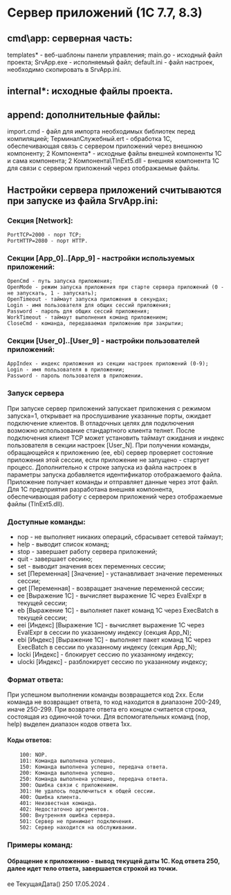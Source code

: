 # Сервер приложений (1С 7.7, 8.3)

## cmd\app: серверная часть:
  templates\* - веб-шаблоны панели управления;
  main.go - исходный файл проекта;
  SrvApp.exe - исполняемый файл;
  default.ini - файл настроек, необходимо скопировать в SrvApp.ini.

## internal\*: исходные файлы проекта.

## append: дополнительные файлы:
  import.cmd - файл для импорта необходимых библиотек перед компиляцией;
  ТерминалСлужебный.ert - обработка 1С, обеспечивающая связь с сервером приложений через внешнюю компоненту;
  2 Компонента\* - исходные файлы внешней компоненты 1С и сама компонента;
  2 Компонента\TlnExt5.dll - внешняя компонента 1С для связи с сервером приложений через отображаемые файлы.

## Настройки сервера приложений считываются при запуске из файла SrvApp.ini:
### Секция [Network]:
    PortTCP=2000 - порт TCP;
    PortHTTP=2080 - порт HTTP.
### Секции [App_0]..[App_9] - настройки используемых приложений:
    OpenCmd - путь запуска приложения;
    OpenMode - режим запуска приложения при старте сервера приложений (0 - не запускать, 1 - запускать);
    OpenTimeout - таймаут запуска приложения в секундах;
    Login - имя пользователя для общих сессий приложения;
    Password - пароль для общих сессий приложения;
    WorkTimeout - таймаут выполнения команд приложением;
    CloseCmd - команда, передаваемая приложению при закрытии;
### Секции [User_0]..[User_9] - настройки пользователей приложений:
    AppIndex - индекс приложения из секции настроек приложений (0-9);
    Login - имя пользователя в приложении;
    Password - пароль пользователя в приложении.
### Запуск сервера 
При запуске сервер приложений запускает приложения с режимом запуска=1, открывает на прослушивание указанные порты, ожидает подключение клиентов. В отладочных целях для подключения возможно использование стандартного клиента телнет. После подключения клиент TCP может установить таймаут ожидания и индекс пользователя в секции настроек [User_N]. При получении команды, обращающейся к приложению (ee, ebi) сервер проверяет состояние приложения этой сессии, если приложение не запущено - стартует процесс. Дополнительно к строке запуска из файла настроек в параметры запуска добавляется идентификатор отображаемого файла. Приложение получает команды и отправляет данные через этот файл. Для 1С предприятия разработана внешняя компонента, обеспечивающая работу с сервером приложений через отображаемые файлы (TlnExt5.dll). 

### Доступные команды:
-  nop - не выполняет никаких операций, сбрасывает сетевой таймаут;
-  help - выводит список команд;
-  stop - завершает работу сервера приложений;
-  quit - завершает сесиию;
-  set - выводит значения всех переменных сессии;
-  set [Переменная] [Значение] - устанавливает значение переменных сессии;
-  get [Переменная] - возвращает значение переменной сессии;
-  ee [Выражение 1С] - вычисляет выражение 1С через EvalExpr в текущей сессии;
-  eb [Выражение 1С] - выполняет пакет команд 1С через ExecBatch в текущей сессии;
-  eei [Индекс] [Выражение 1С] - вычисляет выражение 1С через EvalExpr в сессии по указанному индексу (секция App_N);
-  ebi [Индекс] [Выражение 1С] - выполняет пакет команд 1С через ExecBatch в сессии  по указанному индексу (секция App_N);
-  locki [Индекс] - блокирует сессию по указанному индексу;
-  ulocki [Индекс] - разблокирует сессию по указанному индексу;

### Формат ответа:
При успешном выполнении команды возвращается код 2хх. Если команда не возвращает ответа, то код находится в диапазоне 200-249, иначе 250-299. При возврате ответа его концом считается строка, состоящая из одиночной точки.
Для вспомогательных команд (nop, help) выделен диапазон кодов ответа 1хх.

#### Коды ответов:
		100: NOP.
		101: Команда выполнена успешно.
		150: Команда выполнена успешно, передача ответа.
		200: Команда выполнена успешно.
		250: Команда выполнена успешно, передача ответа.
		300: Ошибка связи с приложением.
		301: Не удалось подключиться к общей сессии.
		400: Ошибка клиента.
		401: Неизвестная команда.
		402: Недостаточно аргументов.
		500: Внутренняя ошибка сервера.
		501: Сервер не принимает подключения.
		502: Сервер находится на обслуживании.

### Примеры команд:
#### Обращение к приложению - вывод текущей даты 1С. Код ответа 250, далее идет тело ответа, завершается строкой из точки.
  ee ТекущаяДата()
  250
  17.05.2024
  .
